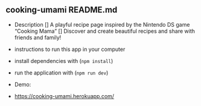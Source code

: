 ## cooking-umami README.md

- Description
  [] A playful recipe page inspired by the Nintendo DS game “Cooking Mama”
  [] Discover and create beautiful recipes and share with friends and family!

- instructions to run this app in your computer
- install dependencies with (`npm install`)
- run the application with (`npm run dev`)

- Demo:
- https://cooking-umami.herokuapp.com/
